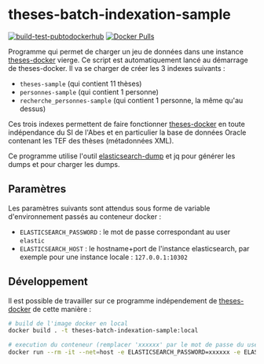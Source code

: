 # theses-batch-indexation-sample

[![build-test-pubtodockerhub](https://github.com/abes-esr/theses-batch-indexation-sample/actions/workflows/build-test-pubtodockerhub.yml/badge.svg)](https://github.com/abes-esr/theses-batch-indexation-sample/actions/workflows/build-test-pubtodockerhub.yml) [![Docker Pulls](https://img.shields.io/docker/pulls/abesesr/theses.svg)](https://hub.docker.com/r/abesesr/theses/)

Programme qui permet de charger un jeu de données dans une instance [theses-docker](https://github.com/abes-esr/theses-docker) vierge.
Ce script est automatiquement lancé au démarrage de theses-docker. Il va se charger de créer les 3 indexes suivants :
- `theses-sample` (qui contient 11 thèses)
- `personnes-sample` (qui contient 1 personne)
- `recherche_personnes-sample` (qui contient 1 personne, la même qu'au dessus)

Ces trois indexes permettent de faire fonctionner [theses-docker](https://github.com/abes-esr/theses-docker) en toute indépendance du SI de l'Abes et en particulier la base de données Oracle contenant les TEF des thèses (métadonnées XML).

Ce programme utilise l'outil [elasticsearch-dump](https://github.com/elasticsearch-dump/elasticsearch-dump) et jq pour générer les dumps et pour charger les dumps.

## Paramètres

Les paramètres suivants sont attendus sous forme de variable d'environnement passés au conteneur docker :
- `ELASTICSEARCH_PASSWORD` : le mot de passe correspondant au user `elastic`
- `ELASTICSEARCH_HOST` : le hostname+port de l'instance elasticsearch, par exemple pour une instance locale : `127.0.0.1:10302` 

## Développement

Il est possible de travailler sur ce programme indépendement de [theses-docker](https://github.com/abes-esr/theses-docker) de cette manière :
```bash
# build de l'image docker en local
docker build . -t theses-batch-indexation-sample:local

# execution du conteneur (remplacer 'xxxxxx' par le mot de passe du user 'elastic')
docker run --rm -it --net=host -e ELASTICSEARCH_PASSWORD=xxxxxx -e ELASTICSEARCH_HOST=127.0.0.1:10302 theses-batch-indexation-sample:local
```
